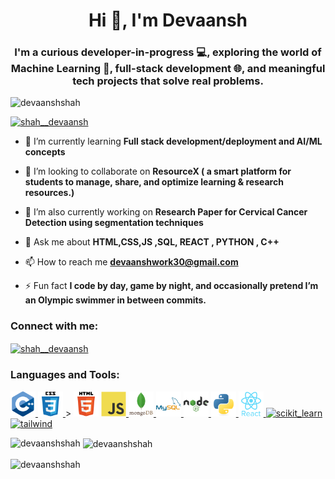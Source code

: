 <h1 align="center">Hi 👋, I'm Devaansh</h1>
<h3 align="center">I'm a curious developer-in-progress 💻, exploring the world of Machine Learning 🤖, full-stack development 🌐, and meaningful tech projects that solve real problems.</h3>

<p align="left"> <img src="https://komarev.com/ghpvc/?username=devaanshshah&label=Profile%20views&color=0e75b6&style=flat" alt="devaanshshah" /> </p>

<p align="left"> <a href="https://twitter.com/shah__devaansh" target="blank"><img src="https://img.shields.io/twitter/follow/shah__devaansh?logo=twitter&style=for-the-badge" alt="shah__devaansh" /></a> </p>


- 🌱 I’m currently learning **Full stack development/deployment and AI/ML concepts**

- 👯 I’m looking to collaborate on **ResourceX ( a smart platform for students to manage, share, and optimize learning & research resources.)**

- 🔭 I’m also currently working on **Research Paper for Cervical Cancer Detection using segmentation techniques**

- 💬 Ask me about **HTML,CSS,JS ,SQL, REACT , PYTHON , C++**

- 📫 How to reach me **devaanshwork30@gmail.com**

- ⚡ Fun fact **I code by day, game by night, and occasionally pretend I’m an Olympic swimmer in between commits.**

<h3 align="left">Connect with me:</h3>
<p align="left">
<a href="https://twitter.com/shah__devaansh" target="blank"><img align="center" src="https://raw.githubusercontent.com/rahuldkjain/github-profile-readme-generator/master/src/images/icons/Social/twitter.svg" alt="shah__devaansh" height="30" width="40" /></a>
</p>

<h3 align="left">Languages and Tools:</h3>
<p align="left"> <a href="https://www.w3schools.com/cpp/" target="_blank" rel="noreferrer"> <img src="https://raw.githubusercontent.com/devicons/devicon/master/icons/cplusplus/cplusplus-original.svg" alt="cplusplus" width="40" height="40"/> </a> <a href="https://www.w3schools.com/css/" target="_blank" rel="noreferrer"> <img src="https://raw.githubusercontent.com/devicons/devicon/master/icons/css3/css3-original-wordmark.svg" alt="css3" width="40" height="40"/> </a>> <img src="https://raw.githubusercontent.com/devicons/devicon/master/icons/html5/html5-original-wordmark.svg" alt="html5" width="40" height="40"/> </a> <a href="https://developer.mozilla.org/en-US/docs/Web/JavaScript" target="_blank" rel="noreferrer"> <img src="https://raw.githubusercontent.com/devicons/devicon/master/icons/javascript/javascript-original.svg" alt="javascript" width="40" height="40"/> </a> <a href="https://www.mongodb.com/" target="_blank" rel="noreferrer"> <img src="https://raw.githubusercontent.com/devicons/devicon/master/icons/mongodb/mongodb-original-wordmark.svg" alt="mongodb" width="40" height="40"/> </a> <a href="https://www.mysql.com/" target="_blank" rel="noreferrer"> <img src="https://raw.githubusercontent.com/devicons/devicon/master/icons/mysql/mysql-original-wordmark.svg" alt="mysql" width="40" height="40"/> </a> <a href="https://nodejs.org" target="_blank" rel="noreferrer"> <img src="https://raw.githubusercontent.com/devicons/devicon/master/icons/nodejs/nodejs-original-wordmark.svg" alt="nodejs" width="40" height="40"/> </a> <a href="https://www.python.org" target="_blank" rel="noreferrer"> <img src="https://raw.githubusercontent.com/devicons/devicon/master/icons/python/python-original.svg" alt="python" width="40" height="40"/> </a> <a href="https://reactjs.org/" target="_blank" rel="noreferrer"> <img src="https://raw.githubusercontent.com/devicons/devicon/master/icons/react/react-original-wordmark.svg" alt="react" width="40" height="40"/> </a> <a href="https://scikit-learn.org/" target="_blank" rel="noreferrer"> <img src="https://upload.wikimedia.org/wikipedia/commons/0/05/Scikit_learn_logo_small.svg" alt="scikit_learn" width="40" height="40"/> </a> <a href="https://tailwindcss.com/" target="_blank" rel="noreferrer"> <img src="https://www.vectorlogo.zone/logos/tailwindcss/tailwindcss-icon.svg" alt="tailwind" width="40" height="40"/> </a>  </p>

<p><img align="left" src="https://github-readme-stats.vercel.app/api/top-langs?username=devaanshshah&show_icons=true&locale=en&layout=compact" alt="devaanshshah" /></p>

<p>&nbsp;<img align="center" src="https://github-readme-stats.vercel.app/api?username=devaanshshah&show_icons=true&locale=en" alt="devaanshshah" /></p>

<p><img align="center" src="https://github-readme-streak-stats.herokuapp.com/?user=devaanshshah&" alt="devaanshshah" /></p>
